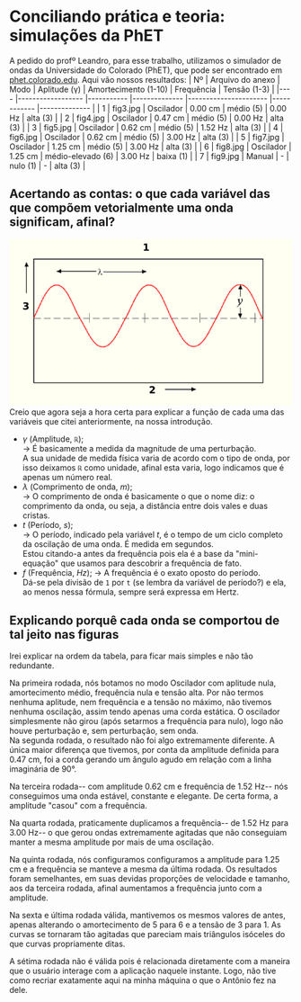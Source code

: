 
# Conciliando prática e teoria: simulações da PhET

A pedido do profº Leandro, para esse trabalho, utilizamos o simulador de ondas da Universidade do Colorado (PhET), que pode ser encontrado em [phet.colorado.edu](https://phet.colorado.edu/pt_BR/simulation/wave-on-a-string).
Aqui vão nossos resultados:
| Nº 	| Arquivo do anexo 	| Modo      	| Aplitude (γ) 	| Amortecimento (1-10) 	| Frequência 	| Tensão (1-3) 	|
|----	|------------------	|-----------	|--------------	|----------------------	|------------	|--------------	|
| 1  	| fig3.jpg         	| Oscilador 	| 0.00 cm      	| médio (5)            	| 0.00 Hz    	| alta (3)     	|
| 2  	| fig4.jpg         	| Oscilador 	| 0.47 cm      	| médio (5)            	| 0.00 Hz    	| alta (3)     	|
| 3  	| fig5.jpg         	| Oscilador 	| 0.62 cm      	| médio (5)            	| 1.52 Hz    	| alta (3)     	|
| 4  	| fig6.jpg         	| Oscilador 	| 0.62 cm      	| médio (5)            	| 3.00 Hz    	| alta (3)     	|
| 5  	| fig7.jpg         	| Oscilador 	| 1.25 cm      	| médio (5)            	| 3.00 Hz    	| alta (3)     	|
| 6  	| fig8.jpg         	| Oscilador 	| 1.25 cm      	| médio-elevado (6)    	| 3.00 Hz    	| baixa (1)    	|
| 7  	| fig9.jpg         	| Manual    	| -            	| nulo (1)             	| -          	| alta (3)     	|

## Acertando as contas: o que cada variável das que compõem vetorialmente uma onda significam, afinal?
![Figura X: Internationalization of Wave diagram](_imagens/fig10.png)  
Creio que agora seja a hora certa para explicar a função de cada uma das variáveis que citei anteriormente, na nossa introdução.
- $\gamma$ (Amplitude, `ℝ`);  
	-> É basicamente a medida da magnitude de uma perturbação.  
		A sua unidade de medida física varia de acordo com o tipo de onda, por isso deixamos `ℝ` como unidade, afinal esta varia, logo indicamos que é apenas um número real.  
- $\lambda$ (Comprimento de onda, $m$);  
	-> O comprimento de onda é basicamente o que o nome diz: o comprimento da onda, ou seja, a distância entre dois vales e duas cristas.  
- $t$ (Período, $s$);  
	-> O período, indicado pela variável $t$, é o tempo de um ciclo completo da oscilação de uma onda. É medida em segundos.  
		Estou citando-a antes da frequência pois ela é a base da "mini-equação" que usamos para descobrir a frequência de fato.  
- $f$ (Frequência, $Hz$); 
	-> A frequência é o exato oposto do período.  
		Dá-se pela divisão de `1` por `t` (se lembra da variável de período?) e ela, ao menos nessa fórmula, sempre será expressa em Hertz.

## Explicando porquê cada onda se comportou de tal jeito nas figuras
Irei explicar na ordem da tabela, para ficar mais simples e não tão redundante.    

Na primeira rodada, nós botamos no modo Oscilador com aplitude nula, amortecimento médio, frequência nula e tensão alta.
Por não termos nenhuma aplitude, nem frequência e a tensão no máximo, não tivemos nenhuma oscilação, assim tendo apenas uma corda estática.
O oscilador simplesmente não girou (após setarmos a frequência para nulo), logo não houve perturbação e, sem perturbação, sem onda.  
Na segunda rodada, o resultado não foi algo extremamente diferente. A única maior diferença que tivemos, por conta da amplitude definida para 0.47 cm, foi a corda gerando um ângulo agudo em relação com a linha imaginária de 90°.  

Na terceira rodada-- com amplitude 0.62 cm e frequência de 1.52 Hz-- nós conseguimos uma onda estável, constante e elegante. De certa forma, a amplitude "casou" com a frequência.  

Na quarta rodada, praticamente duplicamos a frequência-- de 1.52 Hz para 3.00 Hz-- o que gerou ondas extremamente agitadas que não conseguiam manter a mesma amplitude por mais de uma oscilação.

Na quinta rodada, nós configuramos configuramos a amplitude para 1.25 cm e a frequência se manteve a mesma da última rodada. Os resultados foram semelhantes, em suas devidas proporções de velocidade e tamanho, aos da terceira rodada, afinal aumentamos a frequência junto com a amplitude.  

Na sexta e última rodada válida, mantivemos os mesmos valores de antes, apenas alterando o amortecimento de 5 para 6 e a tensão de 3 para 1. As curvas se tornaram tão agitadas que pareciam mais triângulos isóceles do que curvas propriamente ditas.

A sétima rodada não é válida pois é relacionada diretamente com a maneira que o usuário interage com a aplicação naquele instante. Logo, não tive como recriar exatamente aqui na minha máquina o que o Antônio fez na dele.  